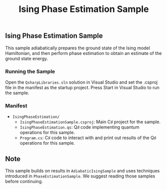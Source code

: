 ﻿---
title: "Ising Phase Estimation Sample"
---

## Ising Phase Estimation Sample ##

This sample adiabatically prepares the ground state of the Ising model Hamiltonian, and then perform phase estimation to obtain an estimate of the ground state energy.

### Running the Sample ###

Open the `QsharpLibraries.sln` solution in Visual Studio and set the .csproj file in the manifest as the startup project.
Press Start in Visual Studio to run the sample.

### Manifest ###

- `IsingPhaseEstimation/`
  - `IsingPhaseEstimationSample.csproj`: Main C♯ project for the sample.
  - `IsingPhaseEstimation.qs`: Q♯ code implementing quantum operations for this sample.
  - `Program.cs`: C♯ code to interact with and print out results of the Q♯ operations for this sample.

## Note ##

This sample builds on results in `AdiabaticIsingSample` and uses techniques introduced in `PhaseEstimationSample`.
We suggest reading those samples before continuing.

